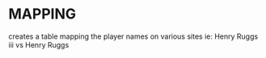 # MAPPING

creates a table mapping the player names on various sites
ie: Henry Ruggs iii vs Henry Ruggs
